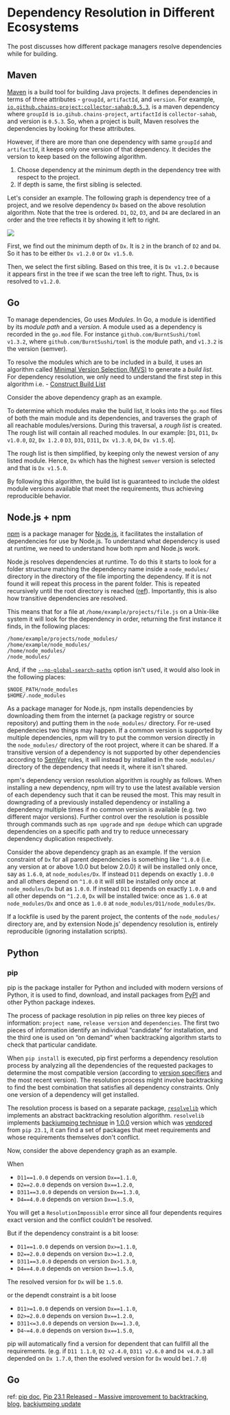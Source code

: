 # Dependency Resolution in Different Ecosystems

The post discusses how different package managers resolve dependencies while for building.

## Maven

[Maven](https://maven.apache.org/) is a build tool for building Java projects.
It defines dependencies in terms of three attributes - `groupId`,
`artifactId`, and `version`.
For
example, [`io.github.chains-project:collector-sahab:0.5.3`](https://mvnrepository.com/artifact/io.github.chains-project/collector-sahab/0.5.3),
is a maven dependency where `groupId` is `io.gihub.chains-project`,
`artifactId` is `collector-sahab`, and version is `0.5.3`.
So, when a project is built, Maven resolves the dependencies by looking for
these attributes.

However, if there are more than one dependency with same `groupId` and
`artifactId`, it keeps only one version of that dependency.
It decides the version to keep based on the following algorithm.

1. Choose dependency at the minimum depth in the dependency 
   tree with respect to the project.
2. If depth is same, the first sibling is selected.

Let's consider an example.
The following graph is dependency tree of a project, and we resolve
dependency `Dx` based on the above resolution algorithm.
Note that the tree is ordered.
`D1`, `D2`, `D3`, and `D4` are declared in an order and the tree reflects it
by showing it left to right.

<img src="dependency-graph.svg">

First, we find out the minimum depth of `Dx`.
It is `2` in the branch of `D2` and `D4`.
So it has to be either `Dx v1.2.0` or `Dx v1.5.0`.

Then, we select the first sibling.
Based on this tree, it is `Dx v1.2.0` because it appears first in the tree
if we scan the tree left to right.
Thus, `Dx` is resolved to `v1.2.0`.

## Go

To manage dependencies, Go uses _Modules_.
In Go, a module is identified by its _module path_ and a _version_.
A module used as a dependency is recorded in the `go.mod` file.
For instance `github.com/BurntSushi/toml v1.3.2`, where `github.com/BurntSushi/toml` is the module path, and `v1.3.2` is the version (semver).

To resolve the modules which are to be included in a build, it uses an algorithm called [Minimal Version Selection (MVS)](https://research.swtch.com/vgo-mvs) to generate a _build list_.
For dependency resolution, we only need to understand the first step in this algorithm i.e. - [Construct Build List](https://research.swtch.com/vgo-mvs#algorithm_1)

Consider the above dependency graph as an example.

To determine which modules make the build list, it looks into the `go.mod` files of both the main module and its dependencies, and traverses the graph of all reachable modules/versions.
During this traversal, a _rough list_ is created. The rough list will contain all reached modules. In our example: \[`D1`, `D11`, `Dx v1.0.0`, `D2`, `Dx 1.2.0` `D3`, `D31`, `D311`, `Dx v1.3.0`, `D4`, `Dx v1.5.0`\].

The rough list is then simplified, by keeping only the newest version of any listed module.
Hence, `Dx` which has the highest `semver` version is selected and that is `Dx v1.5.0`.

By following this algorithm, the build list is guaranteed to include the oldest module versions available that meet the requirements, thus achieving reproducible behavior.

## Node.js + npm

[npm](https://docs.npmjs.com/about-npm) is a package manager for [Node.js](https://nodejs.org/en), it facilitates the installation of dependencies for use by Node.js.
To understand what dependency is used at runtime, we need to understand how both npm and Node.js work.

Node.js resolves dependencies at runtime.
To do this it starts to look for a folder structure matching the dependency name inside a `node_modules/` directory in the directory of the file importing the dependency.
If it is not found it will repeat this process in the parent folder. This is repeated recursively until the root directory is reached ([ref](https://nodejs.org/docs/latest-v20.x/api/modules.html#loading-from-node_modules-folders)).
Importantly, this is also how transitive dependencies are resolved.

This means that for a file at `/home/example/projects/file.js` on a Unix-like system it will look for the dependency in order, returning the first instance it finds, in the following places:

```text
/home/example/projects/node_modules/
/home/example/node_modules/
/home/node_modules/
/node_modules/
```

And, if the [`--no-global-search-paths`](https://nodejs.org/docs/latest-v20.x/api/cli.html#--no-global-search-paths) option isn't used, it would also look in the following places:

```text
$NODE_PATH/node_modules
$HOME/.node_modules
```

As a package manager for Node.js, npm installs dependencies by downloading them from the internet (a package registry or source repository) and putting them in the `node_modules/` directory.
For re-used dependencies two things may happen.
If a common version is supported by multiple dependencies, npm will try to put the common version directly in the `node_modules/` directory of the root project, where it can be shared.
If a transitive version of a dependency is not supported by other dependencies according to [SemVer](https://semver.org/) rules, it will instead by installed in the `node_modules/` directory of the dependency that needs it, where it isn't shared.

npm's dependency version resolution algorithm is roughly as follows.
When installing a new dependency, npm will try to use the latest available version of each dependency such that it can be reused the most.
This may result in downgrading of a previously installed dependency or installing a dependency multiple times if no common version is available (e.g. two different major versions).
Further control over the resolution is possible through commands such as `npm upgrade` and `npm dedupe` which can upgrade dependencies on a specific path and try to reduce unnecessary dependency duplication respectively.

Consider the above dependency graph as an example.
If the version constraint of `Dx` for all parent dependencies is something like `^1.0.0` (i.e. any version at or above 1.0.0 but below 2.0.0) it will be installed only once, say as `1.6.0`, at `node_modules/Dx`.
If instead `D11` depends on exactly `1.0.0` and all others depend on `^1.0.0` it will still be installed only once at `node_modules/Dx` but as `1.0.0`.
If instead `D11` depends on exactly `1.0.0` and all other depends on `^1.2.0`, `Dx` will be installed twice: once as `1.6.0` at `node_modules/Dx` and once as `1.0.0` at `node_modules/D11/node_modules/Dx`.

If a lockfile is used by the parent project, the contents of the `node_modules/` directory are, and by extension Node.js' dependency resolution is, entirely reproducible (ignoring installation scripts).

## Python
### pip
pip is the package installer for Python and included with modern versions of Python, it is used to find, download, and install packages from [PyPI](https://pypi.org/) and other Python package indexes.

The process of package resolution in pip relies on three key pieces of information: `project name`, `release version` and `dependencies`. The first two pieces of information identify an individual “candidate” for installation, and the third one is used on “on demand” when backtracking algorithm starts to check that particular candidate.

When `pip install` is executed, pip first performs a dependency resolution process by analyzing all the dependencies of the requested packages to determine the most compatible version (according to [version specifiers](https://packaging.python.org/en/latest/glossary/#term-Version-Specifier) and the most recent version). The resolution process might involve backtracking to find the best combination that satisfies all dependency constraints. Only one version of a dependency will get installed.

The resolution process is based on a separate package, [`resolvelib`](https://pypi.org/project/resolvelib/) which implements an abstract backtracking resolution algorithm. `resolvelib` implements  [backjumping technique](https://en.wikipedia.org/wiki/Backjumping) in [1.0.0]((https://github.com/sarugaku/resolvelib/blob/main/CHANGELOG.rst)) version which was [vendored](https://pip.pypa.io/en/stable/news/#v23-1) from `pip 23.1`, it can find a set of packages that meet requirements and whose requirements themselves don't conflict.

Now, consider the above dependency graph as an example. 

When
- `D11==1.0.0` depends on version `Dx==1.1.0`, 
- `D2==2.0.0` depends on version `Dx==1.2.0`, 
- `D311==3.0.0` depends on version `Dx==1.3.0`, 
- `D4==4.0.0` depends on version `Dx==1.5.0`, 

You will get a `ResolutionImpossible` error since all four dependents requires exact version and the conflict couldn't be resolved.

But if the dependency constraint is a bit loose:
- `D11==1.0.0` depends on version `Dx>=1.1.0`, 
- `D2==2.0.0` depends on version `Dx>=1.2.0`, 
- `D311==3.0.0` depends on version `Dx>1.3.0`, 
- `D4==4.0.0` depends on version `Dx==1.5.0`, 

The resolved version for `Dx` will be `1.5.0`.

or the dependt constraint is a bit loose
- `D11>=1.0.0` depends on version `Dx==1.1.0`, 
- `D2>=2.0.0` depends on version `Dx==1.2.0`, 
- `D311<=3.0.0` depends on version `Dx==1.3.0`, 
- `D4~=4.0.0` depends on version `Dx==1.5.0`, 

pip will automatically find a version for dependent that can fullfill all the requirements. (e.g. if `D11 1.1.0`, `D2 v2.4.0`, `D311 v2.6.0`  and `D4 v4.0.3` all depended on `Dx 1.7.0`, then the esolved version for `Dx` would be`1.7.0`)



## Go





ref: [pip doc](https://pip.pypa.io/en/stable/topics/dependency-resolution/), [Pip 23.1 Released - Massive improvement to backtracking](https://www.reddit.com/r/Python/comments/12n5lai/pip_231_released_massive_improvement_to/), [blog](https://codingshower.com/pip-dependency-resolver-and-version-conflicts/), [backjumping update](https://github.com/sarugaku/resolvelib/commit/0ac13f141aa437e0ec1587855d3a67d46a6999b7)

